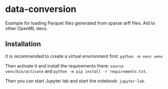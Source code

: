 # data-conversion
Example for loading Parquet files generated from sparse arff files. Aid to other OpenML devs.

## Installation
It is recommended to create a virtual environment first: `python -m venv venv`

Then activate it and install the requirements there: `source venv/bin/activate` and `python -m pip install -r requirements.txt`.

Then you can start Jupyter lab and start the notebook: `jupyter-lab`.
